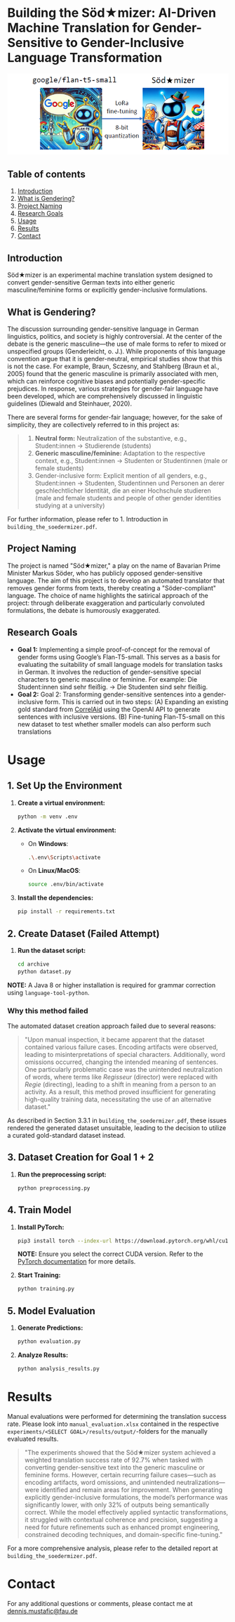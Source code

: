 # Building the Söd★mizer: AI-Driven Machine Translation for Gender-Sensitive to Gender-Inclusive Language Transformation

![Figure Soedermizer](data/illustration_soedermizer.png)

## Table of contents
1. [Introduction](#introduction)  
2. [What is Gendering?](#what-is-gendering)  
3. [Project Naming](#project-naming)  
4. [Research Goals](#research-goals)  
5. [Usage](#usage)  
6. [Results](#results)  
7. [Contact](#contact)  


## Introduction  
Söd★mizer is an experimental machine translation system designed to convert gender-sensitive German texts into either generic masculine/feminine forms or explicitly gender-inclusive formulations. 

## What is Gendering?  
The discussion surrounding gender-sensitive language in German linguistics, politics, and society is highly controversial. At the center of the debate is the generic masculine—the use of male forms to refer to mixed or unspecified groups (Genderleicht, o. J.). While proponents of this language convention argue that it is gender-neutral, empirical studies show that this is not the case. For example, Braun, Sczesny, and Stahlberg (Braun et al., 2005) found that the generic masculine is primarily associated with men, which can reinforce cognitive biases and potentially gender-specific prejudices. In response, various strategies for gender-fair language have been developed, which are comprehensively discussed in linguistic guidelines (Diewald and Steinhauer, 2020).

There are several forms for gender-fair language; however, for the sake of simplicity, they are collectively referred to in this project as:
> 1. **Neutral form:** Neutralization of the substantive, e.g., Student:innen → Studierende (students)
> 2. **Generic masculine/feminine:** Adaptation to the respective context, e.g., Student:innen → Studenten or Studentinnen (male or female students)
> 3. Gender-inclusive form: Explicit mention of all genders, e.g., Student:innen → Studenten, Studentinnen und Personen an derer geschlechtlicher Identität, die an einer Hochschule studieren (male and female students and people of other gender identities studying at a university)


For further information, please refer to 1. Introduction in `building_the_soedermizer.pdf`.

## Project Naming  
The project is named "Söd★mizer," a play on the name of Bavarian Prime Minister Markus Söder, who has publicly opposed gender-sensitive language. The aim of this project is to develop an automated translator that removes gender forms from texts, thereby creating a "Söder-compliant" language. The choice of name highlights the satirical approach of the project: through deliberate exaggeration and particularly convoluted formulations, the debate is humorously exaggerated.

## Research Goals  
- **Goal 1:**  Implementing a simple proof-of-concept for the removal of gender forms using Google’s Flan-T5-small. This serves as a basis for evaluating the suitability of small language models for translation tasks in German. It involves the reduction of gender-sensitive special characters to generic masculine or feminine. For example: Die Student:innen sind sehr fleißig. → Die Studenten sind sehr
fleißig.
- **Goal 2:** Goal 2: Transforming gender-sensitive sentences into a gender-inclusive form. This is carried out in two steps: (A) Expanding an existing gold standard from [CorrelAid](https://github.com/CorrelAid/open-data-gender-sensitive-language/tree/main) using the OpenAI API to generate sentences with inclusive versions. (B) Fine-tuning Flan-T5-small on this new dataset to test whether smaller models can also perform such translations 

# Usage

## 1. Set Up the Environment  
1. **Create a virtual environment:**
    ```bash
    python -m venv .env
    ```

2. **Activate the virtual environment:**
    - On **Windows**:
        ```bash
        .\.env\Scripts\activate
        ```
    - On **Linux/MacOS**:
        ```bash
        source .env/bin/activate
        ```

3. **Install the dependencies:**
    ```bash
    pip install -r requirements.txt
    ```

## 2. Create Dataset (Failed Attempt)  
1. **Run the dataset script:**
    ```bash
    cd archive
    python dataset.py
    ```

**NOTE:** A Java 8 or higher installation is required for grammar correction using `language-tool-python`.

### Why this method failed  
The automated dataset creation approach failed due to several reasons:  

> "Upon manual inspection, it became apparent that the dataset contained various failure cases. Encoding artifacts were observed, leading to misinterpretations of special characters. Additionally, word omissions occurred, changing the intended meaning of sentences. One particularly problematic case was the unintended neutralization of words, where terms like *Regisseur* (director) were replaced with *Regie* (directing), leading to a shift in meaning from a person to an activity. As a result, this method proved insufficient for generating high-quality training data, necessitating the use of an alternative dataset."

As described in Section 3.3.1 in `building_the_soedermizer.pdf`, these issues rendered the generated dataset unsuitable, leading to the decision to utilize a curated gold-standard dataset instead.

## 3. Dataset Creation for Goal 1 + 2
1. **Run the preprocessing script:**
    ```bash
    python preprocessing.py
    ```

## 4. Train Model  
1. **Install PyTorch:**
    ```bash
    pip3 install torch --index-url https://download.pytorch.org/whl/cu124
    ```
    **NOTE:** Ensure you select the correct CUDA version. Refer to the [PyTorch documentation](https://pytorch.org/get-started/locally/) for more details.

2. **Start Training:**
    ```bash
    python training.py
    ```

## 5. Model Evaluation  
1. **Generate Predictions:**
    ```bash
    python evaluation.py
    ```
2. **Analyze Results:**
    ```bash
    python analysis_results.py
    ```


# Results  
Manual evaluations were performed for determining the translation success rate. Please look into `manual_evaluation.xlsx` contained in the respective `experiments/<SELECT GOAL>/results/output/`-folders for the manually evaluated results.  

> "The experiments showed that the Söd★mizer system achieved a weighted translation success rate of 92.7% when tasked with converting gender-sensitive text into the generic masculine or feminine forms. However, certain recurring failure cases—such as encoding artifacts, word omissions, and unintended neutralizations—were identified and remain areas for improvement. When generating explicitly gender-inclusive formulations, the model’s performance was significantly lower, with only 32% of outputs being semantically correct. While the model effectively applied syntactic transformations, it struggled with contextual coherence and precision, suggesting a need for future refinements such as enhanced prompt engineering, constrained decoding techniques, and domain-specific fine-tuning."

For a more comprehensive analysis, please refer to the detailed report at `building_the_soedermizer.pdf`.


# Contact  
For any additional questions or comments, please contact me at dennis.mustafic@fau.de
